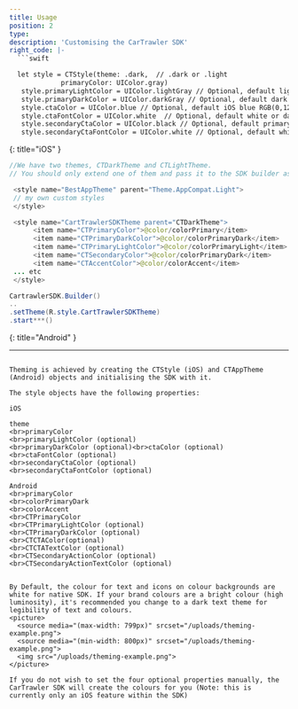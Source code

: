 ```yaml
---
title: Usage
position: 2
type: 
description: 'Customising the CarTrawler SDK'
right_code: |-
  ```swift

  let style = CTStyle(theme: .dark,  // .dark or .light
             primaryColor: UIColor.gray)
   style.primaryLightColor = UIColor.lightGray // Optional, default light generated based on primary color
   style.primaryDarkColor = UIColor.darkGray // Optional, default dark generated based on primary color
   style.ctaColor = UIColor.blue // Optional, default iOS blue RGB(0,122,255)
   style.ctaFontColor = UIColor.white  // Optional, default white or dark based on theme
   style.secondaryCtaColor = UIColor.black // Optional, default primary color
   style.secondaryCtaFontColor = UIColor.white // Optional, default white or dark based on theme

  ```  
  {: title="iOS" }
  
  ~~~java
  //We have two themes, CTDarkTheme and CTLightTheme. 
  // You should only extend one of them and pass it to the SDK builder as shown below.

   <style name="BestAppTheme" parent="Theme.AppCompat.Light">
   // my own custom styles
   </style>

   <style name="CartTrawlerSDKTheme parent="CTDarkTheme">
        <item name="CTPrimaryColor">@color/colorPrimary</item>
        <item name="CTPrimaryDarkColor">@color/colorPrimaryDark</item>
        <item name="CTPrimaryLightColor">@color/colorPrimaryLight</item>
        <item name="CTSecondaryColor">@color/colorPrimaryDark</item>
        <item name="CTAccentColor">@color/colorAccent</item>
   ... etc
   </style>

  CartrawlerSDK.Builder()
  ..
  .setTheme(R.style.CartTrawlerSDKTheme)
  .start***()
  ~~~
  {: title="Android" }
   
---  
```

Theming is achieved by creating the CTStyle (iOS) and CTAppTheme (Android) objects and initialising the SDK with it.

The style objects have the following properties:

iOS

theme
<br>primaryColor
<br>primaryLightColor (optional)
<br>primaryDarkColor (optional)<br>ctaColor (optional)
<br>ctaFontColor (optional)
<br>secondaryCtaColor (optional)
<br>secondaryCtaFontColor (optional)

Android
<br>primaryColor
<br>colorPrimaryDark
<br>colorAccent
<br>CTPrimaryColor
<br>CTPrimaryLightColor (optional)
<br>CTPrimaryDarkColor (optional)
<br>CTCTAColor(optional)
<br>CTCTATextColor (optional)
<br>CTSecondaryActionColor (optional)
<br>CTSecondaryActionTextColor (optional)


By Default, the colour for text and icons on colour backgrounds are white for native SDK. If your brand colours are a bright colour (high luminosity), it's recommended you change to a dark text theme for legibility of text and colours.
<picture>
  <source media="(max-width: 799px)" srcset="/uploads/theming-example.png">
  <source media="(min-width: 800px)" srcset="/uploads/theming-example.png">
  <img src="/uploads/theming-example.png">
</picture>

If you do not wish to set the four optional properties manually, the CarTrawler SDK will create the colours for you (Note: this is currently only an iOS feature within the SDK)
